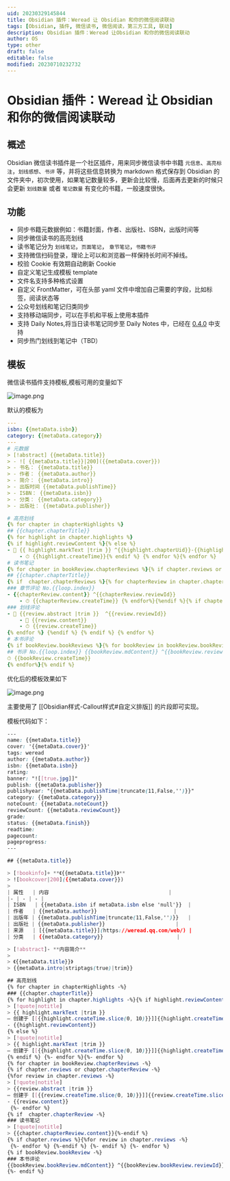 ```yaml
---
uid: 20230329145844
title: Obsidian 插件：Weread 让 Obsidian 和你的微信阅读联动
tags: [Obsidian, 插件, 微信读书, 微信阅读，第三方工具, 联动]
description: Obsidian 插件：Weread 让Obsidian 和你的微信阅读联动
author: OS
type: other
draft: false
editable: false
modified: 20230710232732
---
```


# Obsidian 插件：Weread 让 Obsidian 和你的微信阅读联动

## 概述

Obsidian 微信读书插件是一个社区插件，用来同步微信读书中书籍 `元信息`、`高亮标注`，`划线感想`、`书评` 等，并将这些信息转换为 markdown 格式保存到 Obsidian 的文件夹中，初次使用，如果笔记数量较多，更新会比较慢，后面再去更新的时候只会更新 `划线数量` 或者 `笔记数量` 有变化的书籍，一般速度很快。

## 功能

- 同步书籍元数据例如：书籍封面，作者、出版社、ISBN，出版时间等
- 同步微信读书的高亮划线
- 读书笔记分为 `划线笔记`，`页面笔记`， `章节笔记`，`书籍书评`
- 支持微信扫码登录，理论上可以和浏览器一样保持长时间不掉线。
- 校验 Cookie 有效期自动刷新 Cookie
- 自定义笔记生成模板 template
- 文件名支持多种格式设置
- 自定义 FrontMatter，可在头部 yaml 文件中增加自己需要的字段，比如标签，阅读状态等
- 公众号划线和笔记归类同步
- 支持移动端同步，可以在手机和平板上使用本插件
- 支持 Daily Notes,将当日读书笔记同步至 Daily Notes 中，已经在 [0.4.0](https://github.com/zhaohongxuan/obsidian-weread-plugin/releases/tag/0.4.0) 中支持
- 同步热门划线到笔记中（TBD）

## 模板

微信读书插件支持模板,模板可用的变量如下

![image.png](https://cdn.pkmer.cn/images/202307102317148.png!pkmer)

默认的模板为

```yaml
---
isbn: {{metaData.isbn}}
category: {{metaData.category}}
---
# 元数据
> [!abstract] {{metaData.title}}
> - ![ {{metaData.title}}|200]({{metaData.cover}})
> - 书名： {{metaData.title}}
> - 作者： {{metaData.author}}
> - 简介： {{metaData.intro}}
> - 出版时间 {{metaData.publishTime}}
> - ISBN： {{metaData.isbn}}
> - 分类： {{metaData.category}}
> - 出版社： {{metaData.publisher}}

# 高亮划线
{% for chapter in chapterHighlights %}
## {{chapter.chapterTitle}}
{% for highlight in chapter.highlights %}
{% if highlight.reviewContent %}{% else %}
- 📌 {{ highlight.markText |trim }} ^{{highlight.chapterUid}}-{{highlight.range}}
    - ⏱ {{highlight.createTime}}{% endif %} {% endfor %}{% endfor %}
# 读书笔记
{% for chapter in bookReview.chapterReviews %}{% if chapter.reviews or chapter.chapterReview %}
## {{chapter.chapterTitle}}
{% if  chapter.chapterReviews %}{% for chapterReview in chapter.chapterReviews %}
### 章节评论 No.{{loop.index}}
- {{chapterReview.content}} ^{{chapterReview.reviewId}}
    - ⏱ {{chapterReview.createTime}} {% endfor%}{%endif %}{% if chapter.reviews %}{%for review in chapter.reviews %}
### 划线评论
- 📌 {{review.abstract |trim }}  ^{{review.reviewId}}
    - 💭 {{review.content}}
    - ⏱ {{review.createTime}}
{% endfor %} {%endif %} {% endif %} {% endfor %}
# 本书评论
{% if bookReview.bookReviews %}{% for bookReview in bookReview.bookReviews %}
## 书评 No.{{loop.index}} {{bookReview.mdContent}} ^{{bookReview.reviewId}}
⏱ {{bookReview.createTime}}
{% endfor%}{% endif %}
```

优化后的模板效果如下

![image.png](https://cdn.pkmer.cn/images/202307102324143.png!pkmer)

主要使用了 [[Obsidian样式-Callout样式#自定义排版]] 的片段即可实现。

模板代码如下：

```css
---
name: {{metaData.title}}
cover: '{{metaData.cover}}'
tags: weread
author: {{metaData.author}}
isbn: {{metaData.isbn}}
rating: 
banner: "![[true.jpg]]"
publish: {{metaData.publisher}}
publishyear: "{{metaData.publishTime|truncate(11,False,'')}}"
category: {{metaData.category}}
noteCount: {{metaData.noteCount}}
reviewCount: {{metaData.reviewCount}}
grade:
status: {{metaData.finish}}
readtime:
pagecount: 
pageprogress: 
---

## {{metaData.title}}

> [!bookinfo]+ **《{{metaData.title}}》**
> ![bookcover|200]({{metaData.cover}})
>
| 属性   | 内容                                       |
|- | - | - |
| ISBN   | {{metaData.isbn if metaData.isbn else 'null'}}  |
| 作者   | {{metaData.author}}                         |
| 出版年 | {{metaData.publishTime|truncate(11,False,'')}}   | 
| 出版社 | {{metaData.publisher}}                       |
| 来源   | [{{metaData.title}}](https://weread.qq.com/web/) |
| 分类   | {{metaData.category}}                        |

> [!abstract]- **内容简介**
> 
> 《{{metaData.title}}》
> {{metaData.intro|striptags(true)|trim}}

## 高亮划线
{% for chapter in chapterHighlights -%}
### {{chapter.chapterTitle}}
{% for highlight in chapter.highlights -%}{% if highlight.reviewContent -%}
> [!quote|notitle] 
> {{ highlight.markText |trim }}  
— 创建于 [[{{highlight.createTime.slice(0, 10)}}]]{{highlight.createTime.slice(10, 16)}} ^{{highlight.chapterUid}}-{{highlight.range}}
- {{highlight.reviewContent}}
{% else %}
> [!quote|notitle] 
> {{ highlight.markText |trim }}  
— 创建于 [[{{highlight.createTime.slice(0, 10)}}]]{{highlight.createTime.slice(10, 16)}} ^{{highlight.chapterUid}}-{{highlight.range}}
{% endif %} {%- endfor %}{%- endfor %}
{% for chapter in bookReview.chapterReviews -%}
{% if chapter.reviews or chapter.chapterReview -%}
{%for review in chapter.reviews -%}
> [!quote|notitle] 
> {{review.abstract |trim }} 
— 创建于 [[{{review.createTime.slice(0, 10)}}]]{{review.createTime.slice(10, 16)}} ^{{review.reviewId}}
- {{review.content}}
 {%- endfor %} 
{% if  chapter.chapterReview -%}
### 读书笔记
> [!quote|notitle] 
> {{chapter.chapterReview.content}}{%-endif %}
{% if chapter.reviews %}{%for review in chapter.reviews -%}
 {%- endfor %} {%-endif %} {%- endif %} {%- endfor %}
{% if bookReview.bookReview -%}
### 本书评论
{{bookReview.bookReview.mdContent}} ^{{bookReview.bookReview.reviewId}}
{%- endif %}
```